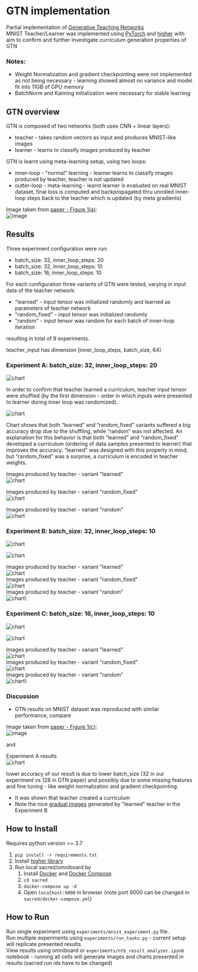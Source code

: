 # GTN implementation

Partial implementation of [Generative Teaching Networks](https://arxiv.org/abs/1912.07768) \
MNIST Teacher/Learner was implemented using [PyTorch](https://pytorch.org/) and [higher](https://github.com/facebookresearch/higher)
with aim to confirm and further investigate curriculum generation properties of GTN

### Notes: 
 * Weight Normalization and gradient checkpointing were not implemented as not being necessary - 
learning showed almost no variance and model fit into 11GB of GPU memory
 * BatchNorm and Kaiming initialization were necessary for stable learning

## GTN overview
GTN is composed of two networks (both uses CNN + linear layers):
 * teacher - takes random vectors as input and produces MNIST-like images
 * learner - learns to classify images produced by teacher

GTN is learnt using meta-learning setup, using two loops:
 * inner-loop - "normal" learning - learner learns to classify images produced by teacher, teacher is not updated
 * outter-loop - meta-learning - learnt learner is evaluated on real MNIST dataset, 
                 final loss is computed and backpropagated thru unrolled inner-loop steps 
                 back to the teacher which is updated (by meta gradients)  

Image taken from [paper - Figure 1(a)](https://arxiv.org/abs/1912.07768):\
 ![image](./doc/gtn_paper_overview.png)


## Results

Three experiment configuration were run:
 * batch_size: 32, inner_loop_steps: 20 
 * batch_size: 32, inner_loop_steps: 10 
 * batch_size: 16, inner_loop_steps: 10 

For each configuration three variants of GTN were tested, varying in input data of the teacher network:
 * "learned" - input tensor was initialized randomly and learned as parameters of teacher network
 * "random_fixed" - input tensor was initialized randomly
 * "random" - input tensor was random for each batch of inner-loop iteration

resulting in total of 9 experiments.

teacher_input has dimension [inner_loop_steps, batch_size, 64]


### Experiment A: batch_size: 32, inner_loop_steps: 20
![chart](./doc/t_20i_32b_teacher_input_loss.png)

In order to confirm that teacher learned a curriculum, teacher input tensor were shuffled (by the first dimension - 
order in which inputs were presented to learner during inner loop was randomized).

![chart](./doc/t_20i_32b_teacher_input_shuffled.png)

Chart shows that both “learned” and “random_fixed” variants suffered a big accuracy drop due to the shuffling, 
while “random” was not affected. An explanation for this behavior is that both “learned” and “random_fixed” developed 
a curriculum (ordering of data samples presented to learner) that improves the accuracy. “learned” was designed with 
this property in mind, but “random_fixed” was a surprise, a curriculum is encoded in teacher weights.

Images produced by teacher - variant "learned"\
![chart](./doc/t_20i_32b_data_learned.png)

Images produced by teacher - variant "random_fixed"\
![chart](./doc/t_20i_32b_data_random_fixed.png)

Images produced by teacher - variant "random"\
![chart](./doc/t_20i_32b_data_random.png)


### Experiment B: batch_size: 32, inner_loop_steps: 10

![chart](./doc/t_10i_32b_teacher_input_loss.png)

![chart](./doc/t_10i_32b_teacher_input_shuffled.png)


<a name="experiment_b_learned"></a>
Images produced by teacher - variant "learned"\
![chart](./doc/t_10i_32b_data_learned.png)\
Images produced by teacher - variant "random_fixed"\
![chart](./doc/t_10i_32b_data_random_fixed.png)\
Images produced by teacher - variant "random"\
![chart](./doc/t_10i_32b_data_random.png)\

### Experiment C: batch_size: 16, inner_loop_steps: 10
![chart](./doc/t_10i_16b_teacher_input_loss.png)

![chart](./doc/t_10i_16b_teacher_input_shuffled.png)

Images produced by teacher - variant "learned"\
![chart](./doc/t_10i_16b_data_learned.png)\
Images produced by teacher - variant "random_fixed"\
![chart](./doc/t_10i_16b_data_random_fixed.png)\
Images produced by teacher - variant "random"\
![chart](./doc/t_10i_16b_data_random.png)\


### Discussion

* GTN results on MNIST dataset was reproduced with similar performance, compare

Image taken from [paper - Figure 1(c)](https://arxiv.org/abs/1912.07768):\
![image](./doc/gtn_paper_comparison.png)

and 

Experiment A results\
![chart](./doc/t_20i_32b_teacher_input_loss.png)

lower accuracy of our result is due to lower batch_size (32 in our experiment vs 128 in GTN paper) and possibly due to 
some missing features and fine tuning - like weight normalization and gradient checkpointing.

* It was shown that teacher created a curriculum
* Note the nice [gradual images](#experiment_b_learned) generated by "learned" teacher in the Experiment B

## How to Install

Requires python version >= 3.7

1. `pip install -r requirements.txt`
2. Install [higher library](https://github.com/facebookresearch/higher)
3. Run local sacred/omniboard by 
    1. Install [Docker](https://www.docker.com/) and [Docker Compose](https://docs.docker.com/compose/install/)
    2. `cd sacred`
    3. `docker-compose up -d`
    4. Open `localhost:9000` in browser (note port 9000 can be changed in `sacred/docker-compose.yml`)

## How to Run

Run single experiment using `experiments/mnist_experiment.py` file. \
Run multiple experiments using `experiments/run_tasks.py` - current setup will replicate presented results. \
View results using omniboard or `experiments/ntb_result_analyzer.ipynb` notebook - running all cells will generate 
images and charts presented in results (sacred run ids have to be changed)

